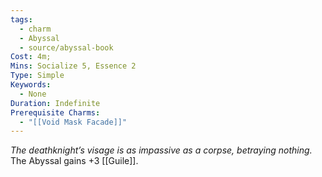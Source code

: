 ```yaml
---
tags:
  - charm
  - Abyssal
  - source/abyssal-book
Cost: 4m; 
Mins: Socialize 5, Essence 2
Type: Simple
Keywords:
  - None
Duration: Indefinite
Prerequisite Charms:
  - "[[Void Mask Facade]]"
---
```

*The deathknight’s visage is as impassive as a corpse, betraying nothing.*
The Abyssal gains +3 [[Guile]].